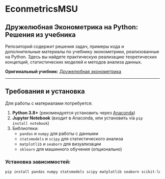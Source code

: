 # EconmetricsMSU
## Дружелюбная Эконометрика на Python: Решения из учебника

Репозиторий содержит решения задач, примеры кода и дополнительные материалы по учебнику эконометрики, реализованные на Python. Здесь вы найдете практическую реализацию теоретических концепций, статистических моделей и методов анализа данных. 

**Оригинальный учебник:** [Дружелюбная эконометрика](https://books.econ.msu.ru/Introduction-to-Econometrics/) 

---

##  Требования и установка

Для работы с материалами потребуется:
1. **Python 3.8+** (рекомендуется установить через [Anaconda](https://www.anaconda.com/download))
2. **Jupyter Notebook** (входит в Anaconda, или установить via `pip install notebook`)
3. Библиотеки:
   - `pandas` и `numpy` для работы с данными
   - `statsmodels` и `scipy` для статистического анализа
   - `matplotlib` и `seaborn` для визуализации
   - `sklearn` для машинного обучения (опционально)

### Установка зависимостей:
```bash
pip install pandas numpy statsmodels scipy matplotlib seaborn scikit-learn

